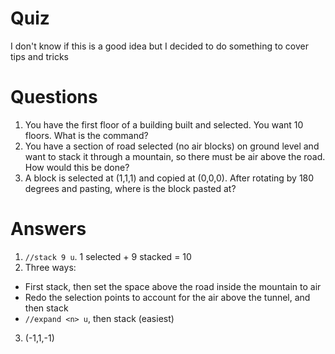# Quiz

I don't know if this is a good idea but I decided to do something to cover tips and tricks

# Questions
1. You have the first floor of a building built and selected. You want 10 floors. What is the command?
2. You have a section of road selected (no air blocks) on ground level and want to stack it through a mountain, so there must be air above the road. How would this be done?
3. A block is selected at (1,1,1) and copied at (0,0,0). After rotating by 180 degrees and pasting, where is the block pasted at?

# Answers
1. `//stack 9 u`. 1 selected + 9 stacked = 10
2. Three ways:
  * First stack, then set the space above the road inside the mountain to air
  * Redo the selection points to account for the air above the tunnel, and then stack
  * `//expand <n> u`, then stack (easiest)
3. (-1,1,-1)
